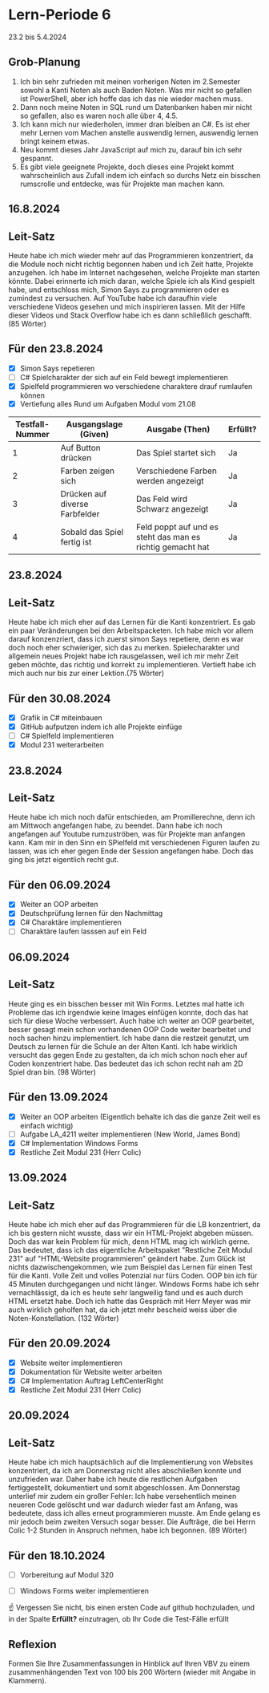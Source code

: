 # Lern-Periode 6

23.2 bis 5.4.2024

## Grob-Planung

1. Ich bin sehr zufrieden mit meinen vorherigen Noten im 2.Semester sowohl a Kanti Noten als auch Baden Noten. Was mir nicht so gefallen ist PowerShell, aber ich hoffe das ich das nie wieder machen muss.
2. Dann noch meine Noten in SQL rund um Datenbanken haben mir nicht so gefallen, also es waren noch alle über 4, 4.5. 
3. Ich kann mich nur wiederholen, immer dran bleiben an C#. Es ist eher mehr Lernen vom Machen anstelle auswendig lernen, auswendig lernen bringt keinem etwas. 
4. Neu kommt dieses Jahr JavaScript auf mich zu, darauf bin ich sehr gespannt. 
5. Es gibt viele geeignete Projekte, doch dieses eine Projekt kommt wahrscheinlich aus Zufall indem ich einfach so durchs Netz ein bisschen rumscrolle und entdecke, was für Projekte man machen kann. 

## 16.8.2024
## Leit-Satz

Heute habe ich mich wieder mehr auf das Programmieren konzentriert, da die Module noch nicht richtig begonnen haben und ich Zeit hatte, Projekte anzugehen. Ich habe im Internet nachgesehen, welche Projekte man starten könnte. Dabei erinnerte ich mich daran, welche Spiele ich als Kind gespielt habe, und entschloss mich, Simon Says zu programmieren oder es zumindest zu versuchen. Auf YouTube habe ich daraufhin viele verschiedene Videos gesehen und mich inspirieren lassen. Mit der Hilfe dieser Videos und Stack Overflow habe ich es dann schließlich geschafft.(85 Wörter)

## Für den 23.8.2024

- [x] Simon Says repetieren
- [ ] C# Spielcharakter der sich auf ein Feld bewegt implementieren
- [x] Spielfeld programmieren wo verschiedene charaktere drauf rumlaufen können
- [x] Vertiefung alles Rund um Aufgaben Modul vom 21.08

| Testfall-Nummer | Ausgangslage (Given) | Ausgabe (Then) | Erfüllt? |
| --------------- | -------------------- |  --------------| -------- |
| 1               |  Auf Button drücken  | Das Spiel startet sich|  Ja      |
| 2               |  Farben zeigen sich  | Verschiedene Farben werden angezeigt | Ja        |
| 3               | Drücken auf diverse Farbfelder | Das Feld wird Schwarz angezeigt | Ja |
| 4               | Sobald das Spiel fertig ist | Feld poppt auf und es steht das man es richtig gemacht hat | Ja |

## 23.8.2024
## Leit-Satz

Heute habe ich mich eher auf das Lernen für die Kanti konzentriert. Es gab ein paar Veränderungen bei den Arbeitspacketen. Ich habe mich vor allem darauf konzenzriert, dass ich zuerst simon Says repetiere, denn es war doch noch eher schwieriger, sich das zu merken. Spielecharakter und allgemein neues Projekt habe ich rausgelassen, weil ich mir mehr Zeit geben möchte, das richtig und korrekt zu implementieren. Vertieft habe ich mich auch nur bis zur einer Lektion.(75 Wörter)

## Für den 30.08.2024

- [x] Grafik in C# miteinbauen
- [x] GitHub aufputzen indem ich alle Projekte einfüge
- [ ] C# Spielfeld implementieren
- [x] Modul 231 weiterarbeiten

## 23.8.2024
## Leit-Satz

Heute habe ich mich noch dafür entschieden, am Promillerechne, denn ich am Mittwoch angefangen habe, zu beendet. Dann habe ich noch angefangen auf Youtube rumzuströben, was für Projekte man anfangen kann. Kam mir in den Sinn ein SPielfeld mit verschiedenen Figuren laufen zu lassen, was ich eher gegen Ende der Session angefangen habe. Doch das ging bis jetzt eigentlich recht gut. 

## Für den 06.09.2024

- [x] Weiter an OOP arbeiten
- [x] Deutschprüfung lernen für den Nachmittag
- [x] C# Charaktäre implementieren
- [ ] Charaktäre laufen lasssen auf ein Feld

## 06.09.2024
## Leit-Satz

Heute ging es ein bisschen besser mit Win Forms. Letztes mal hatte ich Probleme das ich irgendwie keine Images einfügen konnte, doch das hat sich für diese Woche verbessert. Auch habe ich weiter an OOP gearbeitet, besser gesagt mein schon vorhandenen OOP Code weiter bearbeitet und noch sachen hinzu implementiert. Ich habe dann die restzeit genutzt, um Deutsch zu lernen für die Schule an der Alten Kanti. Ich habe wirklich versucht das gegen Ende zu gestalten, da ich mich schon noch eher auf Coden konzentriert habe. Das bedeutet das ich schon recht nah am 2D Spiel dran bin. (98 Wörter)

## Für den 13.09.2024

- [X] Weiter an OOP arbeiten (Eigentlich behalte ich das die ganze Zeit weil es einfach wichtig)
- [ ] Aufgabe LA_4211 weiter implementieren (New World, James Bond)
- [X] C# Implementation Windows Forms
- [X] Restliche Zeit Modul 231 (Herr Colic)

## 13.09.2024
## Leit-Satz

Heute habe ich mich eher auf das Programmieren für die LB konzentriert, da ich bis gestern nicht wusste, dass wir ein HTML-Projekt abgeben müssen. Doch das war kein Problem für mich, denn HTML mag ich wirklich gerne. Das bedeutet, dass ich das eigentliche Arbeitspaket "Restliche Zeit Modul 231" auf "HTML-Website programmieren" geändert habe. Zum Glück ist nichts dazwischengekommen, wie zum Beispiel das Lernen für einen Test für die Kanti. Volle Zeit und volles Potenzial nur fürs Coden. OOP bin ich für 45 Minuten durchgegangen und nicht länger. Windows Forms habe ich sehr vernachlässigt, da ich es heute sehr langweilig fand und es auch durch HTML ersetzt habe. Doch ich hatte das Gespräch mit Herr Meyer was mir auch wirklich geholfen hat, da ich jetzt mehr bescheid weiss über die Noten-Konstellation. (132 Wörter)

## Für den 20.09.2024

- [X] Website weiter implementieren
- [X] Dokumentation für Website weiter arbeiten
- [X] C# Implementation Auftrag LeftCenterRight
- [X] Restliche Zeit Modul 231 (Herr Colic)

## 20.09.2024
## Leit-Satz

Heute habe ich mich hauptsächlich auf die Implementierung von Websites konzentriert, da ich am Donnerstag nicht alles abschließen konnte und unzufrieden war. Daher habe ich heute die restlichen Aufgaben fertiggestellt, dokumentiert und somit abgeschlossen. Am Donnerstag unterlief mir zudem ein großer Fehler: Ich habe versehentlich meinen neueren Code gelöscht und war dadurch wieder fast am Anfang, was bedeutete, dass ich alles erneut programmieren musste. Am Ende gelang es mir jedoch beim zweiten Versuch sogar besser. Die Aufträge, die bei Herrn Colic 1-2 Stunden in Anspruch nehmen, habe ich begonnen. (89 Wörter)

## Für den 18.10.2024

- [ ] Vorbereitung auf Modul 320
- [ ] Windows Forms weiter implementieren


☝️ Vergessen Sie nicht, bis einen ersten Code auf github hochzuladen, und in der Spalte **Erfüllt?** einzutragen, ob Ihr Code die Test-Fälle erfüllt



## Reflexion

Formen Sie Ihre Zusammenfassungen in Hinblick auf Ihren VBV zu einem zusammenhängenden Text von 100 bis 200 Wörtern (wieder mit Angabe in Klammern).
